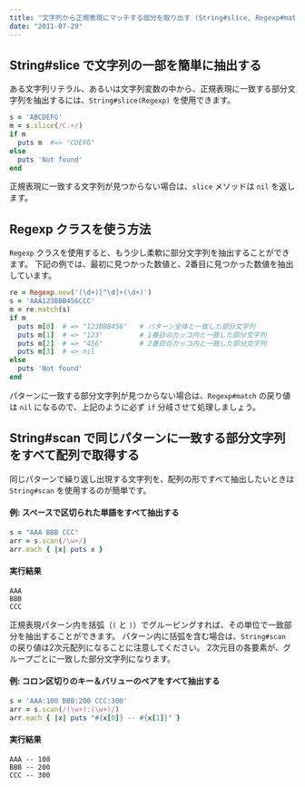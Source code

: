 ```yaml
---
title: "文字列から正規表現にマッチする部分を取り出す (String#slice, Regexp#match, String#scan)"
date: "2011-07-29"
---
```


String#slice で文字列の一部を簡単に抽出する
----

ある文字列リテラル、あるいは文字列変数の中から、正規表現に一致する部分文字列を抽出するには、`String#slice(Regexp)` を使用できます。

~~~ ruby
s = 'ABCDEFG'
m = s.slice(/C.+/)
if m
  puts m  #=> "CDEFG"
else
  puts 'Not found'
end
~~~

正規表現に一致する文字列が見つからない場合は、`slice` メソッドは `nil` を返します。


Regexp クラスを使う方法
----

`Regexp` クラスを使用すると、もう少し柔軟に部分文字列を抽出することができます。
下記の例では、最初に見つかった数値と、2番目に見つかった数値を抽出しています。

~~~ ruby
re = Regexp.new('(\d+)[^\d]+(\d+)')
s = 'AAA123BBB456CCC'
m = re.match(s)
if m
  puts m[0]  # => "123BBB456"   # パターン全体と一致した部分文字列
  puts m[1]  # => "123"         # 1番目のカッコ内と一致した部分文字列
  puts m[2]  # => "456"         # 2番目のカッコ内と一致した部分文字列
  puts m[3]  # => nil
else
  puts 'Not found'
end
~~~

パターンに一致する部分文字列が見つからない場合は、`Regexp#match` の戻り値は `nil` になるので、上記のように必ず `if` 分岐させて処理しましょう。


String#scan で同じパターンに一致する部分文字列をすべて配列で取得する
----

同じパターンで繰り返し出現する文字列を、配列の形ですべて抽出したいときは `String#scan` を使用するのが簡単です。

#### 例: スペースで区切られた単語をすべて抽出する

~~~ ruby
s = "AAA BBB CCC"
arr = s.scan(/\w+/)
arr.each { |x| puts x }
~~~

#### 実行結果

~~~
AAA
BBB
CCC
~~~

正規表現パターン内を括弧（`(` と `)`）でグルーピングすれば、その単位で一致部分を抽出することができます。
パターン内に括弧を含む場合は、`String#scan` の戻り値は2次元配列になることに注意してください。
2次元目の各要素が、グループごとに一致した部分文字列になります。

#### 例: コロン区切りのキー＆バリューのペアをすべて抽出する

~~~ ruby
s = 'AAA:100 BBB:200 CCC:300'
arr = s.scan(/(\w+):(\w+)/)
arr.each { |x| puts "#{x[0]} -- #{x[1]}" }
~~~

#### 実行結果

~~~
AAA -- 100
BBB -- 200
CCC -- 300
~~~

